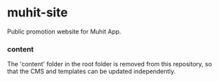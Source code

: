 # muhit-site
Public promotion website for Muhit App.

### content
The 'content' folder in the root folder is removed from this repository, so that the CMS and templates can be updated independently.